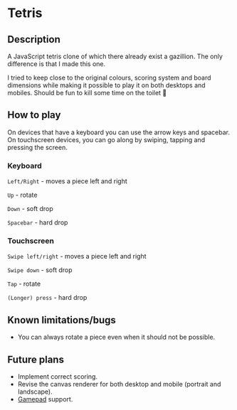 # Tetris

## Description
A JavaScript tetris clone of which there already exist a gazillion. The only difference is that I made this one.

I tried to keep close to the original colours, scoring system and board dimensions while making it
possible to play it on both desktops and mobiles. Should be fun to kill some time on the toilet 💩

## How to play
On devices that have a keyboard you can use the arrow keys and spacebar. On touchscreen devices, you can go along
by swiping, tapping and pressing the screen. 

### Keyboard
`Left/Right` - moves a piece left and right

`Up` - rotate

`Down` - soft drop

`Spacebar` - hard drop

### Touchscreen
`Swipe left/right` - moves a piece left and right

`Swipe down` - soft drop

`Tap` - rotate

`(Longer) press` - hard drop

## Known limitations/bugs
- You can always rotate a piece even when it should not be possible.

## Future plans
- Implement correct scoring.
- Revise the canvas renderer for both desktop and mobile (portrait and landscape).
- [Gamepad](https://developer.mozilla.org/en-US/docs/Web/API/Gamepad_API) support.